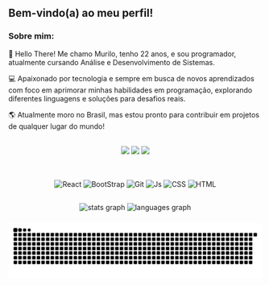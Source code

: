 ## Bem-vindo(a) ao meu perfil!

<h3>Sobre mim:</h3>

👋 Hello There! Me chamo Murilo, tenho 22 anos, e sou programador, atualmente cursando Análise e Desenvolvimento de Sistemas. 

💻 Apaixonado por tecnologia e sempre em busca de novos aprendizados com foco em aprimorar minhas habilidades em programação, explorando diferentes linguagens e soluções para desafios reais.

🌎 Atualmente moro no Brasil, mas estou pronto para contribuir em projetos de qualquer lugar do mundo!

<br>
<div align="center"> 
  <a href="https://www.linkedin.com/in/murilodays/" target="_blank"><img src="https://img.shields.io/badge/-LinkedIn-%230077B5?style=for-the-badge&logo=linkedin&logoColor=white" target="_blank"></a>
  <a href = "mailto:contatomurilodays@gmail.com"><img src="https://img.shields.io/badge/Gmail-D14836?style=for-the-badge&logo=gmail&logoColor=white"></a>
  <a href = "https://wa.me/message/ONXRU2RSDSNEE1"><img src="https://img.shields.io/badge/WhatsApp-25D366?style=for-the-badge&logo=whatsapp&logoColor=white"></a>
</div>

##
<div align="center" style="display: inline_block"><br>
  <img  align="center" alt="React" height="40" width="80" src="https://cdn.jsdelivr.net/gh/devicons/devicon@latest/icons/react/react-original.svg">
  <img align="center" alt="BootStrap" height="40" width="80" src="https://cdn.jsdelivr.net/gh/devicons/devicon@latest/icons/bootstrap/bootstrap-original.svg">
  <img align="center" alt="Git" height="40" width="80" src="https://cdn.jsdelivr.net/gh/devicons/devicon@latest/icons/git/git-original.svg">
  <img align="center" alt="Js" height="40" width="80" src="https://cdn.jsdelivr.net/gh/devicons/devicon@latest/icons/javascript/javascript-original.svg">
  <img align="center" alt="CSS" height="40" width="80" src="https://cdn.jsdelivr.net/gh/devicons/devicon@latest/icons/css3/css3-original.svg">
  <img align="center" alt="HTML" height="40" width="80" src="https://cdn.jsdelivr.net/gh/devicons/devicon@latest/icons/html5/html5-original.svg">
</div>

##

<div align="center">
  <img src="https://github-readme-stats.vercel.app/api?username=murilodays&hide_title=false&hide_rank=false&show_icons=true&include_all_commits=true&count_private=true&disable_animations=false&theme=slateorange&locale=en&hide_border=false&order=1" height="150" alt="stats graph"  />
  <img src="https://github-readme-stats.vercel.app/api/top-langs?username=murilodays&locale=en&hide_title=false&layout=compact&card_width=320&langs_count=5&theme=slateorange&hide_border=false&order=2" height="150" alt="languages graph"  />
</div>

###

###

<div alight="center">
<img src="https://raw.githubusercontent.com/murilodays/murilodays/output/snake.svg" alt="Snake animation" />
</div>
